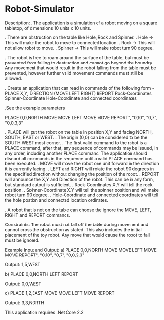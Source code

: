 # Robot-Simulator
Description:
. The application is a simulation of a robot moving on a square tabletop, of dimensions 10 units x 10 units.

. There are obstruction on the table like Hole, Rock and Spinner.
. Hole -> This will make the robot to move to connected location.
. Rock -> This will not allow robot to move.
. Spinner -> This will make robot turn 90 degree.

. The robot is free to roam around the surface of the table, but must be prevented from falling to destruction and cannot go beyond the boundry. Any movement 
that would result in the robot falling from the table must be prevented, however further valid movement commands must still 
be allowed.

. Create an application that can read in commands of the following form -
PLACE X,Y, DIRECTION
(MOVE LEFT RIGHT)
REPORT
Rock-Coordinates
Spinner-Coordinate
Hole-Coordinate and connected coordinates

.See the example parameters

PLACE 0,0,NORTH MOVE MOVE LEFT MOVE MOVE REPORT", "0,10", "0,7", "0,0,3,3"

. PLACE will put the robot on the table in position X,Y and facing NORTH, SOUTH, EAST or WEST. 
. The origin (0,0) can be considered to be the SOUTH WEST most corner.
. The first valid command to the robot is a PLACE command, after that, any sequence of commands may be issued, in any order, including another PLACE command. The application should discard all commands in the sequence until a valid PLACE command has been executed.
. MOVE will move the robot one unit forward in the direction it is currently facing.
. LEFT and RIGHT will rotate the robot 90 degrees in the specified direction without changing the position of the robot.
. REPORT will announce the X,Y and Direction of the robot. This can be in any form, but standard output is sufficient.
. Rock-Coordinates X,Y will tell the rock position.
. Spinner-Coordinate X,Y will tell the spinner position and wil make robot turn 90 degree.
. Hole-Coordinate and connected coordinates will tell the hole postion and connected location ordinates.

. A robot that is not on the table can choose the ignore the MOVE, LEFT, RIGHT and REPORT commands.

Constraints:
The robot must not fall off the table during movement and cannot cross the obstruction as stated. This also includes the initial placement of the toy robot. 
Any move that would cause the robot to fall must be ignored.

Example Input and Output:
a)
PLACE 0,0,NORTH 
MOVE MOVE LEFT MOVE MOVE 
REPORT",
"0,10", 
"0,7", 
"0,0,3,3"

Output: 1,5,WEST

b)
PLACE 0,0,NORTH
LEFT
REPORT

Output: 0,0,WEST

c)
PLACE 1,2,EAST
MOVE
MOVE
LEFT
MOVE
REPORT

Output: 3,3,NORTH

This application requires .Net Core 2.2
